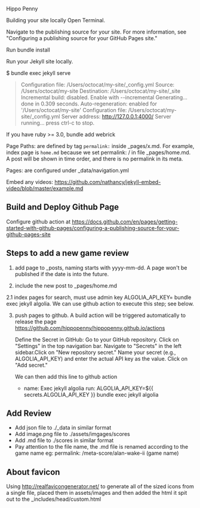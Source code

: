 Hippo Penny

Building your site locally
Open Terminal.

Navigate to the publishing source for your site. For more information, see "Configuring a publishing source for your GitHub Pages site."

Run bundle install

Run your Jekyll site locally.

$ bundle exec jekyll serve
> Configuration file: /Users/octocat/my-site/_config.yml
>            Source: /Users/octocat/my-site
>       Destination: /Users/octocat/my-site/_site
> Incremental build: disabled. Enable with --incremental
>      Generating...
>                    done in 0.309 seconds.
> Auto-regeneration: enabled for '/Users/octocat/my-site'
> Configuration file: /Users/octocat/my-site/_config.yml
>    Server address: http://127.0.0.1:4000/
>  Server running... press ctrl-c to stop.

If you have ruby >= 3.0, bundle add webrick


Page Paths: are defined by tag `permalink:` inside _pages/x.md. For example, index page is `home.md` because we set permalink: / in file _pages/home.md. A post will be shown in time order, and there is no permalink in its meta.

Pages: are configured under _data/navigation.yml

Embed any videos:
https://github.com/nathancy/jekyll-embed-video/blob/master/example.md


## Build and Deploy Github Page

Configure github action at https://docs.github.com/en/pages/getting-started-with-github-pages/configuring-a-publishing-source-for-your-github-pages-site 

## Steps to add a new game review

1. add page to _posts, naming starts with yyyy-mm-dd. A page won't be published if the date is into the future.

2. include the new post to _pages/home.md

2.1 index pages for search, must use admin key ALGOLIA_API_KEY= bundle exec jekyll algolia. We can use github action to execute this step; see below.

3. push pages to github. A build action will be triggered automatically to release the page https://github.com/hippopenny/hippopenny.github.io/actions

    Define the Secret in GitHub: Go to your GitHub repository. Click on "Settings" in the top navigation bar. Navigate to "Secrets" in the left sidebar.Click on "New repository secret." Name your secret (e.g., ALGOLIA_API_KEY) and enter the actual API key as the value. Click on "Add secret."

    We can then add this line to github action

    - name: Exec jekyll algolia
        run: ALGOLIA_API_KEY=${{ secrets.ALGOLIA_API_KEY }} bundle exec jekyll algolia

## Add Review
+ Add json file to ./_data in similar format
+ Add image.png file to ./assets/imgages/scores
+ Add .md file to ./scores in similar format
+ Pay attention to the file name, the .md file is renamed according to the game name eg: permalink: /meta-score/alan-wake-ii (game name)


## About favicon

Using http://realfavicongenerator.net/ to generate all of the sized icons from a single file, placed them in assets/images and then added the html it spit out to the _includes/head/custom.html



